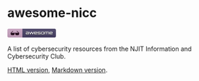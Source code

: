 # awesome-nicc

[![Awesome](_static/awesome.png)](https://github.com/sindresorhus/awesome)

A list of cybersecurity resources from the NJIT Information and Cybersecurity Club.

[HTML version](https://njiticc.com/resources), [Markdown version](https://github.com/njiticc/awesome-nicc).
